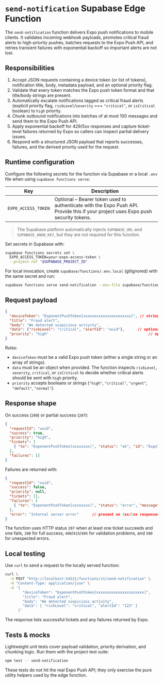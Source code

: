 # `send-notification` Supabase Edge Function

The `send-notification` function delivers Expo push notifications to mobile clients. It validates incoming webhook payloads, promotes critical fraud alerts to high-priority pushes, batches requests to the Expo Push API, and retries transient failures with exponential backoff so important alerts are not lost.

## Responsibilities

1. Accept JSON requests containing a device token (or list of tokens), notification title, body, metadata payload, and an optional priority flag.
2. Validate that every token matches the Expo push token format and that title/body strings are present.
3. Automatically escalate notifications tagged as critical fraud alerts (explicit priority flag, `riskLevel`/`severity` === `"critical"`, or `isCritical` boolean) to `high` priority.
4. Chunk outbound notifications into batches of at most 100 messages and send them to the Expo Push API.
5. Apply exponential backoff for 429/5xx responses and capture ticket-level failures returned by Expo so callers can inspect partial delivery issues.
6. Respond with a structured JSON payload that reports successes, failures, and the derived priority used for the request.

## Runtime configuration

Configure the following secrets for the function via Supabase or a local `.env` file when using `supabase functions serve`:

| Key | Description |
| --- | --- |
| `EXPO_ACCESS_TOKEN` | Optional – Bearer token used to authenticate with the Expo Push API. Provide this if your project uses Expo push security tokens. |

> The Supabase platform automatically injects `SUPABASE_URL` and `SUPABASE_ANON_KEY`, but they are not required for this function.

Set secrets in Supabase with:

```bash
supabase functions secrets set \
  EXPO_ACCESS_TOKEN=your-expo-access-token \
  --project-ref "$SUPABASE_PROJECT_ID"
```

For local invocation, create `supabase/functions/.env.local` (gitignored) with the same secret and run:

```bash
supabase functions serve send-notification --env-file supabase/functions/.env.local
```

## Request payload

```json
{
  "deviceToken": "ExponentPushToken[xxxxxxxxxxxxxxxxxxxxxx]", // string or array of tokens
  "title": "Fraud alert",
  "body": "We detected suspicious activity",
  "data": {"riskLevel": "critical", "alertId": "uuid"},      // optional object
  "priority": "high"                                              // optional string/boolean flag
}
```

Rules:

- `deviceToken` must be a valid Expo push token (either a single string or an array of strings).
- `data` must be an object when provided. The function inspects `riskLevel`, `severity`, `critical`, or `isCritical` to decide whether critical alerts should be sent with `high` priority.
- `priority` accepts booleans or strings (`"high"`, `"critical"`, `"urgent"`, `"default"`, `"normal"`).

## Response shape

On success (`200`) or partial success (`207`):

```json
{
  "requestId": "uuid",
  "success": true,
  "priority": "high",
  "tickets": [
    { "to": "ExponentPushToken[xxxxxxxx]", "status": "ok", "id": "ExpoTicket" }
  ],
  "failures": []
}
```

Failures are returned with:

```json
{
  "requestId": "uuid",
  "success": false,
  "priority": null,
  "tickets": [],
  "failures": [
    { "to": "ExponentPushToken[xxxxxxxx]", "status": "error", "message": "DeviceNotRegistered", "details": { "error": "DeviceNotRegistered" } }
  ],
  "error": "Internal server error"      // present on 4xx/5xx responses
}
```

The function uses HTTP status `207` when at least one ticket succeeds and one fails, `200` for full success, `400`/`415`/`405` for validation problems, and `500` for unexpected errors.

## Local testing

Use `curl` to send a request to the locally served function:

```bash
curl \
  -X POST "http://localhost:54321/functions/v1/send-notification" \
  -H "Content-Type: application/json" \
  -d '{
        "deviceToken": "ExponentPushToken[xxxxxxxxxxxxxxxxxxxxxx]",
        "title": "Fraud alert",
        "body": "We detected suspicious activity",
        "data": { "riskLevel": "critical", "alertId": "123" }
      }'
```

The response lists successful tickets and any failures returned by Expo.

## Tests & mocks

Lightweight unit tests cover payload validation, priority derivation, and chunking logic. Run them with the project test suite:

```bash
npm test -- send-notification
```

These tests do not hit the real Expo Push API; they only exercise the pure utility helpers used by the edge function.
